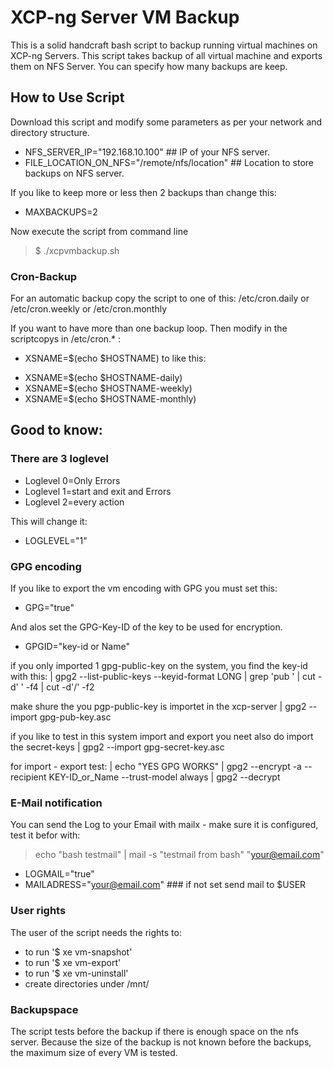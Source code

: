# XCP-ng Server VM Backup

This is a solid handcraft bash script to backup running virtual machines on XCP-ng Servers. This script takes backup of all virtual machine and exports them on NFS Server. You can specify how many backups are keep.

## How to Use Script

Download this script and modify some parameters as per your network and directory structure.

- NFS_SERVER_IP="192.168.10.100"   ## IP of your NFS server.
- FILE_LOCATION_ON_NFS="/remote/nfs/location"  ## Location to store backups on NFS server.

If you like to keep more or less then 2 backups than change this:

- MAXBACKUPS=2

Now execute the script from command line

> $ ./xcpvmbackup.sh

### Cron-Backup

For an automatic backup copy the script to one of this:
/etc/cron.daily or /etc/cron.weekly or /etc/cron.monthly

If you want to have more than one backup loop. Then modify in the scriptcopys in /etc/cron.* :

* XSNAME=$(echo $HOSTNAME) to like this:

- XSNAME=$(echo $HOSTNAME-daily)
- XSNAME=$(echo $HOSTNAME-weekly)
- XSNAME=$(echo $HOSTNAME-monthly)

## Good to know:

### There are 3 loglevel

* Loglevel 0=Only Errors
* Loglevel 1=start and exit and Errors
* Loglevel 2=every action

This will change it:

- LOGLEVEL="1"

### GPG encoding

If you like to export the vm encoding with GPG you must set this:
  - GPG="true"

And alos set the GPG-Key-ID of the key to be used for encryption.
  - GPGID="key-id or Name"

if you only imported 1 gpg-public-key on the system, you find the key-id with this:
| gpg2 --list-public-keys --keyid-format LONG | grep 'pub ' | cut -d' ' -f4 | cut -d'/' -f2

make shure the you pgp-public-key is importet in the xcp-server
| gpg2 --import gpg-pub-key.asc

if you like to test in this system import and export you neet also do import the secret-keys
| gpg2 --import gpg-secret-key.asc

for import - export test:
| echo "YES GPG WORKS" | gpg2 --encrypt -a --recipient KEY-ID_or_Name --trust-model always | gpg2 --decrypt

### E-Mail notification

You can send the Log to your Email with mailx - make sure it is configured, test it befor with:
> echo "bash testmail" | mail -s "testmail from bash" "your@email.com"

- LOGMAIL="true"
- MAILADRESS="your@email.com" ### if not set send mail to $USER

### User rights

The user of the script needs the rights to:

* to run '$ xe vm-snapshot'
* to run '$ xe vm-export'
* to run '$ xe vm-uninstall'
* create directories under /mnt/

### Backupspace

The script tests before the backup if there is enough space on the nfs server. Because the size of the backup is not known before the backups, the maximum size of every VM is tested.
